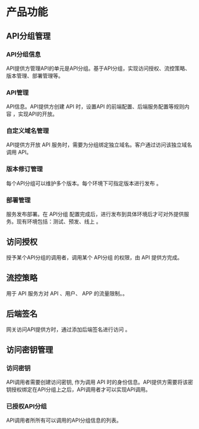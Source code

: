 # 产品功能

## API分组管理

### API分组信息
API提供方管理API的单元是API分组。基于API分组，实现访问授权、流控策略、版本管理、部署管理等。

### API管理
API信息。API提供方创建 API 时，设置API 的前端配置、后端服务配置等规则内容 ，实现API的开放。

### 自定义域名管理
API提供方开放 API 服务时，需要为分组绑定独立域名。客户通过访问该独立域名调用 API。

### 版本修订管理
每个API分组可以维护多个版本。每个环境下可指定版本进行发布 。

### 部署管理
服务发布部署。在 API分组 配置完成后，进行发布到具体环境后才可对外提供服务。现有环境包括：测试、预发、线上 。



## 访问授权
授予某个API分组的调用者，调用某个 API分组 的权限，由 API 提供方完成。

## 流控策略
用于 API 服务方对 API 、用户、 APP 的流量限制。。


## 后端签名
网关访问API提供方时，通过添加后端签名进行访问 。

## 访问密钥管理
### 访问密钥
API调用者需要创建访问密钥, 作为调用 API 时的身份信息。API提供方需要将该密钥授权绑定在API分组上之后，API调用者才可以实现API调用。

### 已授权API分组
API调用者所所有可以调用的API分组信息的列表。


